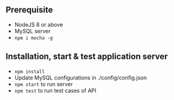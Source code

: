 ## Prerequisite

  * NodeJS 8 or above
  * MySQL server
  * `npm i mocha -g`

## Installation, start & test application server
  * `npm install`
  * Update MySQL configurations in ./config/config.json
  * `npm start` to run server
  * `npm test` to run test cases of API